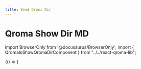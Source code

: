 ```yaml
---
title: Send Qroma Dir
---
```


# Qroma Show Dir MD

import BrowserOnly from '@docusaurus/BrowserOnly';
import { QromaIoShowQromaDirComponent } from "../../react-qroma-lib";

<BrowserOnly>
{() =>
  <QromaIoShowQromaDirComponent
    />
}
</BrowserOnly>